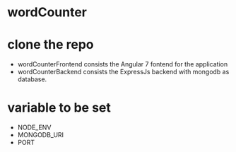 # wordCounter

# clone the repo
- wordCounterFrontend consists the Angular 7 fontend for the application
- wordCounterBackend consists the ExpressJs backend with mongodb as database.


# variable to be set
- NODE_ENV
- MONGODB_URI
- PORT
